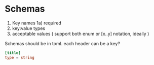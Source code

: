 # Schemas
1) Key names
1a) required
2) key:value types
3) acceptable values ( support both enum or [x..y] notation, ideally )


Schemas should be in toml. each header can be a key?

```toml
[title]
type = string

```
